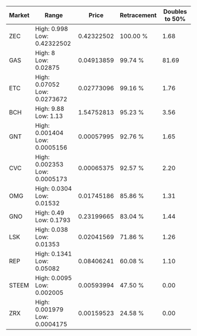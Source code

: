 | Market | Range | Price| Retracement | Doubles to 50% |
| --- | --- | --- | --- | --- |
| ZEC | High: 0.998<br />Low: 0.42322502 | 0.42322502 | 100.00 % | 1.68 |
| GAS | High: 8<br />Low: 0.02875 | 0.04913859 | 99.74 % | 81.69 |
| ETC | High: 0.07052<br />Low: 0.0273672 | 0.02773096 | 99.16 % | 1.76 |
| BCH | High: 9.88<br />Low: 1.13 | 1.54752813 | 95.23 % | 3.56 |
| GNT | High: 0.001404<br />Low: 0.0005156 | 0.00057995 | 92.76 % | 1.65 |
| CVC | High: 0.002353<br />Low: 0.0005173 | 0.00065375 | 92.57 % | 2.20 |
| OMG | High: 0.0304<br />Low: 0.01532 | 0.01745186 | 85.86 % | 1.31 |
| GNO | High: 0.49<br />Low: 0.1793 | 0.23199665 | 83.04 % | 1.44 |
| LSK | High: 0.038<br />Low: 0.01353 | 0.02041569 | 71.86 % | 1.26 |
| REP | High: 0.1341<br />Low: 0.05082 | 0.08406241 | 60.08 % | 1.10 |
| STEEM | High: 0.0095<br />Low: 0.002005 | 0.00593994 | 47.50 % | 0.00 |
| ZRX | High: 0.001979<br />Low: 0.0004175 | 0.00159523 | 24.58 % | 0.00 |
